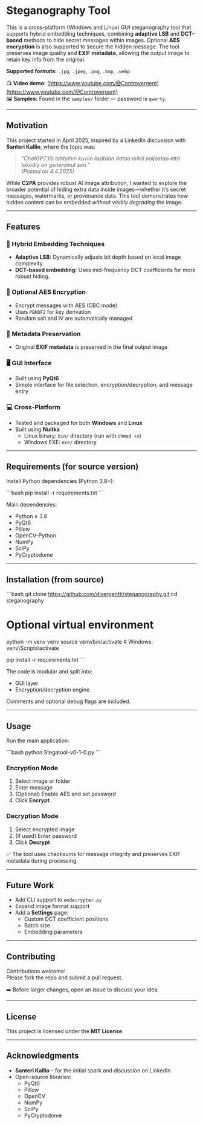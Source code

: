# Steganography Tool

This is a cross-platform (Windows and Linux) GUI steganography tool that supports hybrid embedding techniques, combining **adaptive LSB** and **DCT-based** methods to hide secret messages within images. Optional **AES encryption** is also supported to secure the hidden message. The tool preserves image quality and **EXIF metadata**, allowing the output image to retain key info from the original.

**Supported formats:** `.jpg`, `.jpeg`, `.png`, `.bmp`, `.webp`

📺 **Video demo:** [https://www.youtube.com/@Controvergent](https://www.youtube.com/@Controvergent)  
🖼️ **Samples:** Found in the `samples/` folder — password is `qwerty`.

---

## Motivation

This project started in April 2025, inspired by a LinkedIn discussion with **Santeri Kallio**, where the topic was:

> *"ChatGPT:llä tehtyihin kuviin lisätään dataa mikä paljastaa että tekoäly on generoinut sen."*  
> *(Posted on 4.4.2025)*

While **C2PA** provides robust AI image attribution, I wanted to explore the broader potential of hiding extra data inside images—whether it’s secret messages, watermarks, or provenance data. This tool demonstrates how hidden content can be embedded *without visibly degrading* the image.

---

## Features

### 🧠 Hybrid Embedding Techniques

- **Adaptive LSB:** Dynamically adjusts bit depth based on local image complexity.
- **DCT-based embedding:** Uses mid-frequency DCT coefficients for more robust hiding.

### 🔐 Optional AES Encryption

- Encrypt messages with AES (CBC mode)
- Uses `PBKDF2` for key derivation
- Random salt and IV are automatically managed

### 🧾 Metadata Preservation

- Original **EXIF metadata** is preserved in the final output image

### 🖥️ GUI Interface

- Built using **PyQt6**
- Simple interface for file selection, encryption/decryption, and message entry

### 💻 Cross-Platform

- Tested and packaged for both **Windows** and **Linux**
- Built using **Nuitka**
  - Linux binary: `bin/` directory (run with `chmod +x`)
  - Windows EXE: `exe/` directory

---

## Requirements (for source version)

Install Python dependencies (Python 3.8+):

\`\`\`bash
pip install -r requirements.txt
\`\`\`

Main dependencies:

- Python ≥ 3.8
- PyQt6
- Pillow
- OpenCV-Python
- NumPy
- SciPy
- PyCryptodome

---

## Installation (from source)

\`\`\`bash
git clone https://github.com/divergentti/steganography.git
cd steganography

# Optional virtual environment
python -m venv venv
source venv/bin/activate  # Windows: venv\Scripts\activate

pip install -r requirements.txt
\`\`\`

The code is modular and split into:
- GUI layer
- Encryption/decryption engine

Comments and optional debug flags are included.

---

## Usage

Run the main application:

\`\`\`bash
python Stegatool-v0-1-0.py
\`\`\`

### Encryption Mode

1. Select image or folder
2. Enter message
3. (Optional) Enable AES and set password
4. Click **Encrypt**

### Decryption Mode

1. Select encrypted image
2. (If used) Enter password
3. Click **Decrypt**

✅ The tool uses checksums for message integrity and preserves EXIF metadata during processing.

---

## Future Work

- Add CLI support to `endecrypter.py`
- Expand image format support
- Add a **Settings** page:
  - Custom DCT coefficient positions
  - Batch size
  - Embedding parameters

---

## Contributing

Contributions welcome!  
Please fork the repo and submit a pull request.

➡️ Before larger changes, open an issue to discuss your idea.

---

## License

This project is licensed under the **MIT License**.

---

## Acknowledgments

- **Santeri Kallio** – for the initial spark and discussion on LinkedIn
- Open-source libraries:
  - PyQt6
  - Pillow
  - OpenCV
  - NumPy
  - SciPy
  - PyCryptodome
